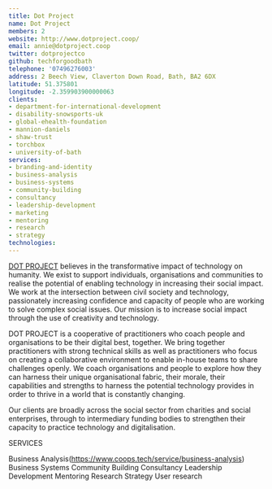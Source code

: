 ```yaml
---
title: Dot Project
name: Dot Project
members: 2
website: http://www.dotproject.coop/
email: annie@dotproject.coop
twitter: dotprojectco
github: techforgoodbath
telephone: '07496276003'
address: 2 Beech View, Claverton Down Road, Bath, BA2 6DX
latitude: 51.375801
longitude: -2.359903900000063
clients: 
- department-for-international-development
- disability-snowsports-uk
- global-ehealth-foundation
- mannion-daniels
- shaw-trust
- torchbox
- university-of-bath
services: 
- branding-and-identity
- business-analysis
- business-systems
- community-building
- consultancy
- leadership-development
- marketing
- mentoring
- research
- strategy
technologies: 
---
```


[DOT PROJECT](http://www.dotproject.coop/) believes in the transformative impact of technology on humanity. We exist to support individuals, organisations and communities to realise the potential of enabling technology in increasing their social impact. We work at the intersection between civil society and technology, passionately increasing confidence and capacity of people who are working to solve complex social issues. Our mission is to increase social impact through the use of creativity and technology.

DOT PROJECT is a cooperative of practitioners who coach people and organisations to be their digital best, together.  We bring together practitioners with strong technical skills as well as practitioners who focus on creating a collaborative environment to enable in-house teams to share challenges openly. We coach organisations and people to explore how they can harness their unique organisational fabric, their morale, their capabilities and strengths to harness the potential technology provides in order to thrive in a world that is constantly changing.

Our clients are broadly across the social sector from charities and social enterprises, through to intermediary funding bodies to strengthen their capacity to practice technology and digitalisation.

SERVICES

Business Analysis(https://www.coops.tech/service/business-analysis)
Business Systems
Community Building
Consultancy
Leadership Development
Mentoring
Research
Strategy
User research

